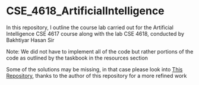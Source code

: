 # CSE_4618_ArtificialIntelligence

In this repository, I outline the course lab carried out for the Artificial Intelligence CSE 4617 course along with the lab CSE 4618, conducted by Bakhtiyar Hasan Sir

Note: We did not have to implement all of the code but rather portions of the code as outlined by the taskbook in the resources section

Some of the solutions may be missing, in that case please look into [This Repository](https://github.com/rsk2327/CS188x_1-Artificial-Intelligence-Berkeley.git), thanks to the author of this repository for a more refined work
